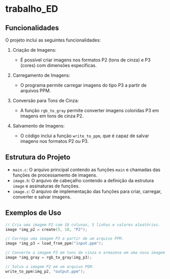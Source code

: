 # trabalho_ED
## Funcionalidades

O projeto inclui as seguintes funcionalidades:

1. Criação de Imagens:
   - É possível criar imagens nos formatos P2 (tons de cinza) e P3 (cores) com dimensões específicas.

2. Carregamento de Imagens:
   - O programa permite carregar imagens do tipo P3 a partir de arquivos PPM.

3. Conversão para Tons de Cinza:
   - A função `rgb_to_gray` permite converter imagens coloridas P3 em imagens em tons de cinza P2.

4. Salvamento de Imagens:
   - O código inclui a função `write_to_ppm`, que é capaz de salvar imagens nos formatos P2 ou P3.

## Estrutura do Projeto

- `main.c`: O arquivo principal contendo as funções `main` e chamadas das funções de processamento de imagens.
- `image.h`: O arquivo de cabeçalho contendo a definição da estrutura `image` e assinaturas de funções.
- `image.c`: O arquivo de implementação das funções para criar, carregar, converter e salvar imagens.

## Exemplos de Uso

```c
// Cria uma imagem P2 com 10 colunas, 5 linhas e valores aleatórios.
image *img_p2 = create(5, 10, "P2");

// Carrega uma imagem P3 a partir de um arquivo PPM.
image *img_p3 = load_from_ppm("input.ppm");

// Converte a imagem P3 em tons de cinza e armazena em uma nova imagem P2.
image *img_gray = rgb_to_gray(img_p3);

// Salva a imagem P2 em um arquivo PGM.
write_to_ppm(img_p2, "output.ppm");

